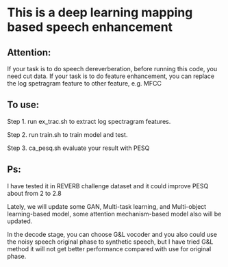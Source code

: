# This is a deep learning mapping based speech enhancement

## Attention:
If your task is to do speech dereverberation, before running this code, you need cut data. 
If your task is to do feature enhancement, you can replace the log spetragram feature to other feature, e.g. MFCC

## To use:
Step 1. run ex_trac.sh to extract log spectragram features.

Step 2. run train.sh to train model and test.

Step 3. ca_pesq.sh evaluate your result with PESQ

## Ps:
I have tested it in REVERB challenge dataset and it could improve PESQ about from 2 to 2.8

Lately, we will update some GAN, Multi-task learning, and Multi-object learning-based model, some attention mechanism-based model also will be updated.

In the decode stage, you can choose G&L vocoder and you also could use the noisy speech original phase to synthetic speech, but I have tried G&L method it will not get better performance compared with use for original phase.
